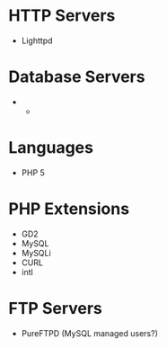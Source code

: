 # HTTP Servers #

  * Lighttpd

# Database Servers #
  * -

# Languages #
  * PHP 5

# PHP Extensions #

  * GD2
  * MySQL
  * MySQLi
  * CURL
  * intl

# FTP Servers #
  * PureFTPD (MySQL managed users?)
